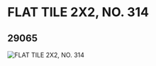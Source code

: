 # FLAT TILE 2X2, NO. 314
## 29065
![FLAT TILE 2X2, NO. 314](https://lc-www-live-s.legocdn.com/media/bricks/5/2/6171901.jpg)